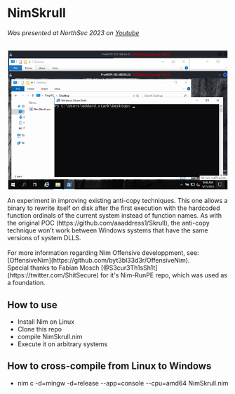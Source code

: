 # NimSkrull 
###### Was presented at NorthSec 2023 on [Youtube](https://www.youtube.com/live/hslR6hE7fS8?feature=share&t=12063)

<p align="center">
    <img width="500" src="https://github.com/OffenseTeacher/NimSkrull/blob/main/NimSkrull.gif">
</p>
An experiment in improving existing anti-copy techniques. This one allows a binary to rewrite itself on disk after the first execution with the hardcoded function ordinals of the current system instead of function names. As with the original POC (https://github.com/aaaddress1/Skrull), the anti-copy technique won't work between Windows systems that have the same versions of system DLLS.

<br>
<br>
For more information regarding Nim Offensive developpment, see: [OffensiveNim](https://github.com/byt3bl33d3r/OffensiveNim).
<br>
Special thanks to Fabian Mosch [@S3cur3Th1sSh1t](https://twitter.com/ShitSecure) for it's Nim-RunPE repo, which was used as a foundation.

## How to use
- Install Nim on Linux
- Clone this repo
- compile NimSkrull.nim
- Execute it on arbitrary systems

## How to cross-compile from Linux to Windows
- nim c -d=mingw -d=release --app=console --cpu=amd64 NimSkrull.nim
